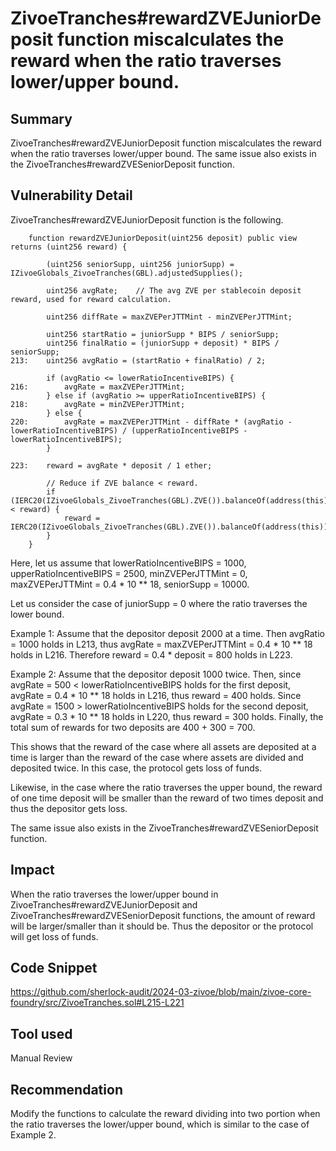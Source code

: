 # ZivoeTranches#rewardZVEJuniorDeposit function miscalculates the reward when the ratio traverses lower/upper bound.
## Summary
ZivoeTranches#rewardZVEJuniorDeposit function miscalculates the reward when the ratio traverses lower/upper bound.
The same issue also exists in the ZivoeTranches#rewardZVESeniorDeposit function.

## Vulnerability Detail
ZivoeTranches#rewardZVEJuniorDeposit function is the following.
```solidity
    function rewardZVEJuniorDeposit(uint256 deposit) public view returns (uint256 reward) {

        (uint256 seniorSupp, uint256 juniorSupp) = IZivoeGlobals_ZivoeTranches(GBL).adjustedSupplies();

        uint256 avgRate;    // The avg ZVE per stablecoin deposit reward, used for reward calculation.

        uint256 diffRate = maxZVEPerJTTMint - minZVEPerJTTMint;

        uint256 startRatio = juniorSupp * BIPS / seniorSupp;
        uint256 finalRatio = (juniorSupp + deposit) * BIPS / seniorSupp;
213:    uint256 avgRatio = (startRatio + finalRatio) / 2;

        if (avgRatio <= lowerRatioIncentiveBIPS) {
216:        avgRate = maxZVEPerJTTMint;
        } else if (avgRatio >= upperRatioIncentiveBIPS) {
218:        avgRate = minZVEPerJTTMint;
        } else {
220:        avgRate = maxZVEPerJTTMint - diffRate * (avgRatio - lowerRatioIncentiveBIPS) / (upperRatioIncentiveBIPS - lowerRatioIncentiveBIPS);
        }

223:    reward = avgRate * deposit / 1 ether;

        // Reduce if ZVE balance < reward.
        if (IERC20(IZivoeGlobals_ZivoeTranches(GBL).ZVE()).balanceOf(address(this)) < reward) {
            reward = IERC20(IZivoeGlobals_ZivoeTranches(GBL).ZVE()).balanceOf(address(this));
        }
    }
```
Here, let us assume that lowerRatioIncentiveBIPS = 1000, upperRatioIncentiveBIPS = 2500, minZVEPerJTTMint = 0, maxZVEPerJTTMint = 0.4 * 10 ** 18, seniorSupp = 10000.

Let us consider the case of juniorSupp = 0 where the ratio traverses the lower bound.

Example 1:
Assume that the depositor deposit 2000 at a time.
Then avgRatio = 1000 holds in L213, thus avgRate = maxZVEPerJTTMint = 0.4 * 10 ** 18 holds in L216.
Therefore reward = 0.4 * deposit = 800 holds in L223.

Example 2:
Assume that the depositor deposit 1000 twice.
Then, since avgRate = 500 < lowerRatioIncentiveBIPS holds for the first deposit, avgRate = 0.4 * 10 ** 18 holds in L216, thus reward = 400 holds.
Since avgRate = 1500 > lowerRatioIncentiveBIPS holds for the second deposit, avgRate = 0.3 * 10 ** 18 holds in L220, thus reward = 300 holds.
Finally, the total sum of rewards for two deposits are 400 + 300 = 700.

This shows that the reward of the case where all assets are deposited at a time is larger than the reward of the case where assets are divided and deposited twice. In this case, the protocol gets loss of funds.

Likewise, in the case where the ratio traverses the upper bound, the reward of one time deposit will be smaller than the reward of two times deposit and thus the depositor gets loss.

The same issue also exists in the ZivoeTranches#rewardZVESeniorDeposit function.

## Impact
When the ratio traverses the lower/upper bound in ZivoeTranches#rewardZVEJuniorDeposit and ZivoeTranches#rewardZVESeniorDeposit functions, the amount of reward will be larger/smaller than it should be. Thus the depositor or the protocol will get loss of funds.

## Code Snippet
https://github.com/sherlock-audit/2024-03-zivoe/blob/main/zivoe-core-foundry/src/ZivoeTranches.sol#L215-L221

## Tool used
Manual Review

## Recommendation
Modify the functions to calculate the reward dividing into two portion when the ratio traverses the lower/upper bound, which is similar to the case of Example 2.